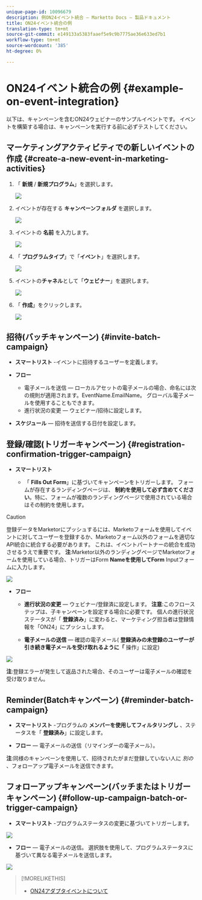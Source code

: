 ```yaml
---
unique-page-id: 10096679
description: 例ON24イベント統合 — Marketto Docs — 製品ドキュメント
title: ON24イベント統合の例
translation-type: tm+mt
source-git-commit: e149133a5383faaef5e9c9b7775ae36e633ed7b1
workflow-type: tm+mt
source-wordcount: '385'
ht-degree: 0%

---
```



# ON24イベント統合の例 {#example-on-event-integration}

以下は、キャンペーンを含むON24ウェビナーのサンプルイベントです。 イベントを構築する場合は、キャンペーンを実行する前に必ずテストしてください。

## マーケティングアクティビティでの新しいイベントの作成 {#create-a-new-event-in-marketing-activities}

1. 「 **新規** / **新規プログラム**」を選択します。

   ![](assets/image2015-12-22-15-3a35-3a15.png)

1. イベントが存在する **キャンペーンフォルダ** を選択します。

   ![](assets/image2015-12-22-15-3a39-3a51.png)

1. イベントの **名前** を入力します。

   ![](assets/image2015-12-22-15-3a43-3a4.png)

1. 「 **プログラムタイプ**」で「**イベント**」を選択します。

   ![](assets/image2015-12-22-15-3a44-3a41.png)

1. イベントの**チャネル**として「**ウェビナー**」を選択します。

   ![](assets/image2015-12-22-15-3a46-3a34.png)

1. 「 **作成**」をクリックします。

   ![](assets/image2015-12-22-15-3a48-3a20.png)

## 招待(バッチキャンペーン)  {#invite-batch-campaign}

* **スマートリスト** -イベントに招待するユーザーを定義します。
* **フロー**

   * 電子メールを送信 — ローカルアセットの電子メールの場合、命名には次の規則が適用されます。EventName.EmailName。 グローバル電子メールを使用することもできます。
   * 進行状況の変更 — ウェビナー/招待に設定します。

* **スケジュール** — 招待を送信する日付を設定します。

## 登録/確認(トリガーキャンペーン) {#registration-confirmation-trigger-campaign}

* **スマートリスト**

   * 「 **Fills Out Form**」に基づいてキャンペーンをトリガーします。 フォームが存在するランディングページは、 **制約を使用して必ず含めてください**。特に、フォームが複数のランディングページで使用されている場合はその制約を使用します。

>[!CAUTION]
>
>登録データをMarketorにプッシュするには、Marketoフォームを使用してイベントに対してユーザーを登録するか、Marketoフォーム以外のフォームを適切なAPI統合に統合する必要があります。 これは、イベントパートナーの統合を成功させるうえで重要です。 **注**:Marketor以外のランディングページでMarketorフォームを使用している場合、トリガーはForm **Nameを使用してForm** Inputフォームに入力します。

![](assets/image2015-12-22-15-3a50-3a22.png)

* **フロー**

   * **進行状況の変更** — ウェビナー/登録済に設定します。 **注意**:このフローステップは、子キャンペーンを設定する場合に必要です。 個人の進行状況ステータスが「 **登録済み**」に変わると、マーケティング担当者は登録情報を「ON24」にプッシュします。

   * **電子メールの送信** — 確認の電子メール( **登録済みの未登録のユーザーが引き続き電子メールを受け取れるように「** 操作」に設定)

![](assets/image2015-12-22-15-3a52-3a9.png)

**注**:登録エラーが発生して返品された場合、そのユーザーは電子メールの確認を受け取りません。

## Reminder(Batchキャンペーン) {#reminder-batch-campaign}

* **スマートリスト** -プログラムの **メンバーを使用してフィルタリングし** 、ステータスを「 **登録済み**」に設定します。

* **フロー** — 電子メールの送信（リマインダーの電子メール）。

**注**:同様のキャンペーンを使用して、招待されたがまだ登録していない人に *別の* 、フォローアップ電子メールを送信できます。

## フォローアップキャンペーン(バッチまたはトリガーキャンペーン) {#follow-up-campaign-batch-or-trigger-campaign}

* **スマートリスト** -プログラムステータスの変更に基づいてトリガーします。

![](assets/image2015-12-22-15-3a57-3a25.png)

* **フロー** — 電子メールの送信。 選択肢を使用して、プログラムステータスに基づいて異なる電子メールを送信します。

![](assets/ten.png)

>[!MORELIKETHIS]
>
>* [ON24アダプタイベントについて](understanding-marketo-on24-adapter-events.md)

>



